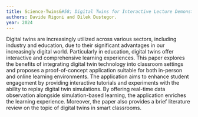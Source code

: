 ```yaml
---
title: Science-Twins&#58; Digital Twins for Interactive Lecture Demonstrations.
authors: Davide Rigoni and Dilek Dustegor.
year: 2024
---
```

Digital twins are increasingly utilized across various sectors, including industry and education, due to their significant advantages in our increasingly digital world. Particularly in education, digital twins offer interactive and comprehensive learning experiences. This paper explores the benefits of integrating digital twin technology into classroom settings and proposes a proof-of-concept application suitable for both in-person and online learning environments. The application aims to enhance student engagement by providing interactive tutorials and experiments with the ability to replay digital twin simulations. By offering real-time data observation alongside simulation-based learning, the application enriches the learning experience. Moreover, the paper also provides a brief literature review on the topic of digital twins in smart classrooms.